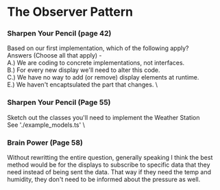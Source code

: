 # The Observer Pattern

### Sharpen Your Pencil (page 42)
Based on our first implementation, which of the following apply? \
Answers (Choose all that apply) - \
A.\) We are coding to concrete implementations, not interfaces. \
B.\) For every new display we'll need to alter this code. \
C.\) We have no way to add (or remove) display elements at runtime. \
E.\) We haven't encaptsulated the part that changes. \ 

### Sharpen Your Pencil (Page 55)
Sketch out the classes you'll need to implement the Weather Station \
See './example_models.ts' \

### Brain Power (Page 58)
Without rewritting the entire question, generally speaking I think the best method would be for the displays to subscribe to specific data that they need instead of being sent the data.  That way if they need the temp and humidity, they don't need to be informed about the pressure as well.